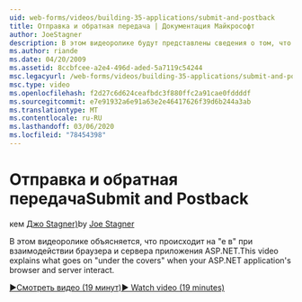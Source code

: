 ```yaml
---
uid: web-forms/videos/building-35-applications/submit-and-postback
title: Отправка и обратная передача | Документация Майкрософт
author: JoeStagner
description: В этом видеоролике будут представлены сведения о том, что происходит на &quot;в&quot;, когда взаимодействие с браузером и сервером приложения ASP.NET.
ms.author: riande
ms.date: 04/20/2009
ms.assetid: 8ccbfcee-a2e4-496d-aded-5a7119c54244
msc.legacyurl: /web-forms/videos/building-35-applications/submit-and-postback
msc.type: video
ms.openlocfilehash: f2d27c6d624ceafbdc3f880ffc2a91cae0fddddf
ms.sourcegitcommit: e7e91932a6e91a63e2e46417626f39d6b244a3ab
ms.translationtype: MT
ms.contentlocale: ru-RU
ms.lasthandoff: 03/06/2020
ms.locfileid: "78454398"
---
```

# <a name="submit-and-postback"></a><span data-ttu-id="6e324-103">Отправка и обратная передача</span><span class="sxs-lookup"><span data-stu-id="6e324-103">Submit and Postback</span></span>

<span data-ttu-id="6e324-104">кем [Джо Stagner)](https://github.com/JoeStagner)</span><span class="sxs-lookup"><span data-stu-id="6e324-104">by [Joe Stagner](https://github.com/JoeStagner)</span></span>

<span data-ttu-id="6e324-105">В этом видеоролике объясняется, что происходит на &quot;е в&quot; при взаимодействии браузера и сервера приложения ASP.NET.</span><span class="sxs-lookup"><span data-stu-id="6e324-105">This video explains what goes on &quot;under the covers&quot; when your ASP.NET application's browser and server interact.</span></span>

[<span data-ttu-id="6e324-106">&#9654;Смотреть видео (19 минут)</span><span class="sxs-lookup"><span data-stu-id="6e324-106">&#9654; Watch video (19 minutes)</span></span>](https://channel9.msdn.com/Blogs/ASP-NET-Site-Videos/submit-and-postback)
